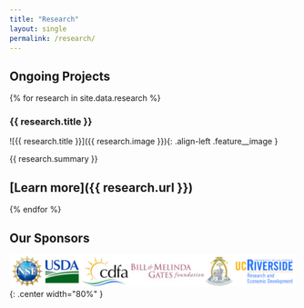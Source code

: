 ```yaml
---
title: "Research"
layout: single
permalink: /research/
---
```


## Ongoing Projects

{% for research in site.data.research %}
### {{ research.title }}

![{{ research.title }}]({{ research.image }}){: .align-left .feature__image }  <br/>

{{ research.summary }}

[Learn more]({{ research.url }})
---
{% endfor %}

## Our Sponsors

![Our Sponsors](../assets/images/research/Sponsors.png){: .center width="80%" }
